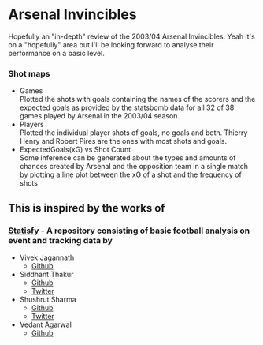 # Arsenal Invincibles
Hopefully an "in-depth" review of the 2003/04 Arsenal Invincibles. Yeah it's on a "hopefully" area but I'll be looking forward to analyse their performance on a basic level.

### Shot maps
- Games<br>
Plotted the shots with goals containing the names of the scorers and the expected goals as provided by the statsbomb data for all 32 of 38 games played by Arsenal in the 2003/04 season.
- Players<br>
Plotted the individual player shots of goals, no goals and both. Thierry Henry and Robert Pires are the ones with most shots and goals.
- ExpectedGoals(xG) vs Shot Count<br>
Some inference can be generated about the types and amounts of chances created by Arsenal and the opposition team in a single match by plotting a line plot between the xG of a shot and the frequency of shots 

## This is inspired by the works of
### [Statisfy](https://github.com/vivekjagannath/statisfy) - A repository consisting of basic football analysis on event and tracking data by
- Vivek Jagannath<br>
  - [Github](https://github.com/vivekjagannath) <br>
- Siddhant Thakur<br>
  - [Github](https://github.com/sidthakur08)<br>
  - [Twitter](https://twitter.com/sidtweetsnow)<br>
- Shushrut Sharma<br>
  - [Github](https://github.com/shushrutsharma)<br>
  - [Twitter](https://twitter.com/shushrut_sharma)<br>
- Vedant Agarwal<br>
  - [Github](https://github.com/vedantagarwal4)<br>
